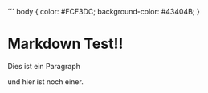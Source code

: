 ´´´
body {
  color: #FCF3DC;
  background-color: #43404B;
}

# Markdown Test!!
Dies ist ein Paragraph




und hier ist noch einer.
